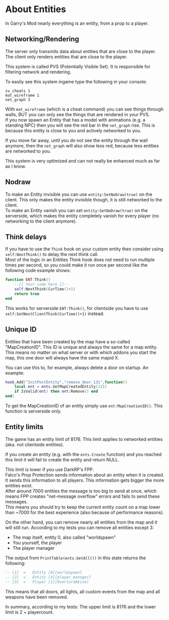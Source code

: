# About Entities

In Garry's Mod nearly everything is an entity, from a prop to a player.

## Networking/Rendering

The server only transmits data about entities that are close to the player.  
The client only renders entities that are close to the player.  

This system is called PVS (Potentially Visible Set). It is responsible for filtering network and rendering.  

To easily see this system ingame type the following in your console:

    sv_cheats 1
    mat_wireframe 1
    net_graph 3

With `mat_wireframe` (which is a cheat command) you can see things through walls, BUT you can only see the things that are rendered in your PVS.  
If you now spawn an Entity that has a model with animations (e.g. a standing NPC) then you will see the red bar in the `net_graph` rise. This is because this entity is close to you and actively networked to you.

If you move far away, until you do not see the entity through the wall anymore, then the `net_graph` will also show less red, because less entities are networked to you.

This system is very optimized and can not really be enhanced much as far as I know.


## Nodraw

To make an Entity invisible you can use `entity:SetNoDraw(true)` on the client. This only makes the entity invisible though, it is still networked to the client.  
To make an Entity vanish you can set `entity:SetNoDraw(true)` on the serverside, which makes the entity completely vanish for every player (no networking to the client anymore).


## Think delays

If you have to use the `Think` hook on your custom entity then consider using `self:NextThink()` to delay the next think call.  
Most of the logic in an Entities Think hook does not need to run multiple times per second, so you could make it run once per second like the following code example shows:

```lua
function ENT:Think()
    --[[ Your code here ]]--
    self:NextThink(CurTime()+1)
    return true
end
```

This works for serverside `ENT:Think()`, for clientside you have to use `self:SetNextClientThink(CurTime()+1)` instead.


## Unique ID

Entities that have been created by the map have a so-called "MapCreationID". This ID is unique and always the same for a map entity. This means no matter on what server or with which addons you start the map, this one door will always have the same mapid X.

You can use this to, for example, always delete a door on startup. An example:

```lua
hook.Add("InitPostEntity","remove_door_131",function()
    local ent = ents.GetMapCreatedEntity(131)
    if IsValid(ent) then ent:Remove() end
end)
```

To get the MapCreationID of an entity simply use `ent:MapCreationID()`. This function is serverside only.


## Entity limits

The game has an entity limit of 8176. This limit applies to networked entities (aka. not clientside entities).

If you create an entity (e.g. with the `ents.Create` function) and you reached this limit it will fail to create the entity and return NULL.

This limit is lower if you use DarkRP's FPP.  
Falco's Prop Protection sends information about an entity when it is created. It sends this information to all players. This information gets bigger the more entities exist.  
After around 7000 entities the message is too big to send at once, which means FPP creates "net-message overflow" errors and fails to send these messages.  
This means you should try to keep the current entity count on a map lower than ~7000 for the best experience (also because of performance reasons).

On the other hand, you can remove nearly all entities from the map and it will still run. According to my tests you can remove all entities except 3:

 - The map itself, entity 0, also called "worldspawn"
 - You yourself, the player
 - The player manager

The output from `PrintTable(ents.GetAll())` in this state returns the following:

```lua
-- [1]	=	Entity [0][worldspawn]
-- [2]	=	Entity [4][player_manager]
-- [3]	=	Player [1][OverlordAkise]
```

This means that all doors, all lights, all custom events from the map and all weapons have been removed.

In summary, according to my tests: The upper limit is 8176 and the lower limit is 2 + playercount.
